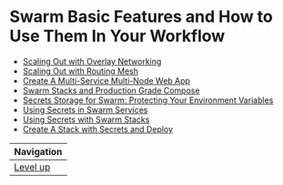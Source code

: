 # Swarm Basic Features and How to Use Them In Your Workflow #

* [Scaling Out with Overlay Networking](overlay-networking/README.md)
* [Scaling Out with Routing Mesh](routing-mesh/README.md)
* [Create A Multi-Service Multi-Node Web App](create-multi-service-app/README.md)
* [Swarm Stacks and Production Grade Compose](stacks/README.md)
* [Secrets Storage for Swarm: Protecting Your Environment Variables](secrets-storage/README.md)
* [Using Secrets in Swarm Services](TODO)
* [Using Secrets with Swarm Stacks](TODO)
* [Create A Stack with Secrets and Deploy](TODO)

| Navigation               |
| ------------------------ |
| [Level up](../README.md) |
